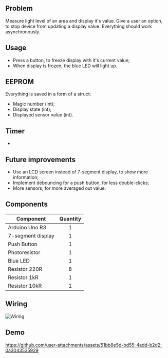 ## Problem
Measure light level of an area and display it's value. Give a user an option, to stop device from updating a display value. Everything should work asynchronously.

## Usage
- Press a button, to freeze display with it's current value;
- When display is frozen, the blue LED will light up.

## EEPROM
Everything is saved in a form of a struct:
- Magic number (int);
- Display state (int);
- Displayed sensor value (int).

## Timer
- 

## Future improvements
- Use an LCD screen instead of 7-segment display, to show more information;
- Implement debouncing for a push button, for less double-clicks;
- More sensors, for more averaged out value.

## Components

| Component | Quantity |
| --------- | :--------: |
| Arduino Uno R3 | 1 |
| 7-segment display | 1 |
| Push Button | 1 |
| Photoresistor | 1 |
| Blue LED | 1 |
| Resistor 220R | 8 |
| Resistor 1kR | 1 |
| Resistor 10kR | 1 |

## Wiring
![Wiring](https://github.com/user-attachments/assets/2bed05b8-1086-4aa0-a314-286adb98c609)

## Demo
https://github.com/user-attachments/assets/51bb8e5d-bd55-4add-b2d2-0a3043535929

